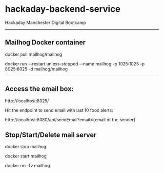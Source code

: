 # hackaday-backend-service
Hackaday Manchester Digital Bootcamp

---

## Mailhog Docker container 

docker pull mailhog/mailhog

docker run --restart unless-stopped --name mailhog -p 1025:1025 -p 8025:8025 -d mailhog/mailhog

---

## Access the email box:

http://localhost:8025/

Hit the endpoint to send email with last 10 food alerts:

http://localhost:8080/api/sendEmail?email={email of the sender}


## Stop/Start/Delete mail server

docker stop mailhog

docker start mailhog

docker rm -fv mailhog

